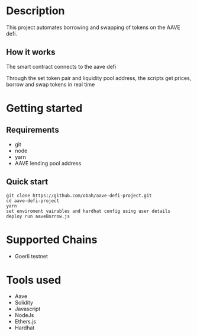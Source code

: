 # Description
This project automates borrowing and swapping of tokens on the AAVE defi. 

## How it works
The smart contract connects to the aave defi

Through the set token pair and liquidity pool address, the scripts get prices, borrow and swap tokens in real time

# Getting started

## Requirements
- git
- node
- yarn
- AAVE lending pool address

## Quick start
```
git clone https://github.com/obah/aave-defi-project.git
cd aave-defi-project
yarn
set enviroment vairables and hardhat config using user details
deploy run aaveBorrow.js
```

# Supported Chains
- Goerli testnet

# Tools used

- Aave
- Solidity
- Javascript
- NodeJs
- Ethers.js
- Hardhat
